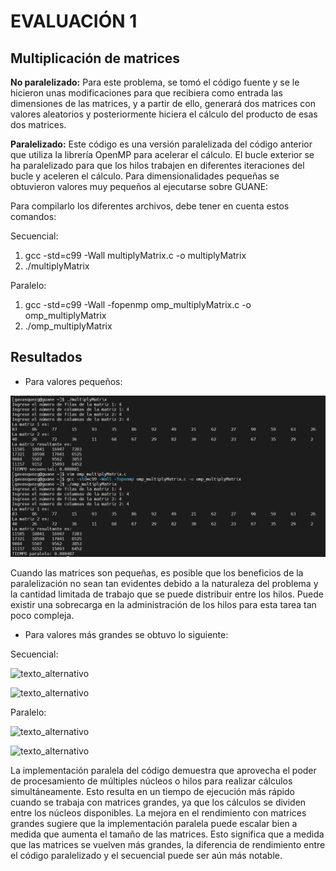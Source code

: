 # EVALUACIÓN 1 

## Multiplicación de matrices
**No paralelizado:** Para este problema, se tomó el código fuente y se le hicieron unas modificaciones para que recibiera como entrada las dimensiones de las matrices, y a partir de ello, generará dos matrices con valores aleatorios y posteriormente hiciera el cálculo del producto de esas dos matrices.
  
**Paralelizado:** Este código es una versión paralelizada del código anterior que utiliza la librería OpenMP para acelerar el cálculo. El bucle exterior se ha paralelizado para que los hilos trabajen en diferentes iteraciones del bucle y aceleren el cálculo.
Para dimensionalidades pequeñas se obtuvieron valores muy pequeños al ejecutarse sobre GUANE:

Para compilarlo los diferentes archivos, debe tener en cuenta estos comandos: 

Secuencial: 
1) gcc -std=c99 -Wall multiplyMatrix.c -o multiplyMatrix
2) ./multiplyMatrix


Paralelo: 
1) gcc -std=c99 -Wall -fopenmp omp_multiplyMatrix.c -o omp_multiplyMatrix
2) ./omp_multiplyMatrix


## Resultados
- Para valores pequeños:

![texto_alternativo](https://github.com/gysselis40/IntroPP2192941/blob/main/OpenMP_2/Im%C3%A1genes/valores%20peque%C3%B1os.png)


Cuando las matrices son pequeñas, es posible que los beneficios de la paralelización no sean tan evidentes debido a la naturaleza del problema y la cantidad limitada de trabajo que se puede distribuir entre los hilos. Puede existir una sobrecarga en la administración de los hilos para esta tarea tan poco compleja. 

- Para valores más grandes se obtuvo lo siguiente: 

Secuencial: 

![texto_alternativo](https://github.com/gysselis40/IntroPP2192941/blob/main/OpenMP_2/Im%C3%A1genes/val%20alto%20no.png)


![texto_alternativo](https://github.com/gysselis40/IntroPP2192941/blob/main/OpenMP_2/Im%C3%A1genes/result%20alto%20no.png)

Paralelo: 

![texto_alternativo](https://github.com/gysselis40/IntroPP2192941/blob/main/OpenMP_2/Im%C3%A1genes/alto%20par.png)


![texto_alternativo](https://github.com/gysselis40/IntroPP2192941/blob/main/OpenMP_2/Im%C3%A1genes/result%20alto%20par.png)


La implementación paralela del código demuestra que aprovecha el poder de procesamiento de múltiples núcleos o hilos para realizar cálculos simultáneamente. Esto resulta en un tiempo de ejecución más rápido cuando se trabaja con matrices grandes, ya que los cálculos se dividen entre los núcleos disponibles.
La mejora en el rendimiento con matrices grandes sugiere que la implementación paralela puede escalar bien a medida que aumenta el tamaño de las matrices. Esto significa que a medida que las matrices se vuelven más grandes, la diferencia de rendimiento entre el código paralelizado y el secuencial puede ser aún más notable.





